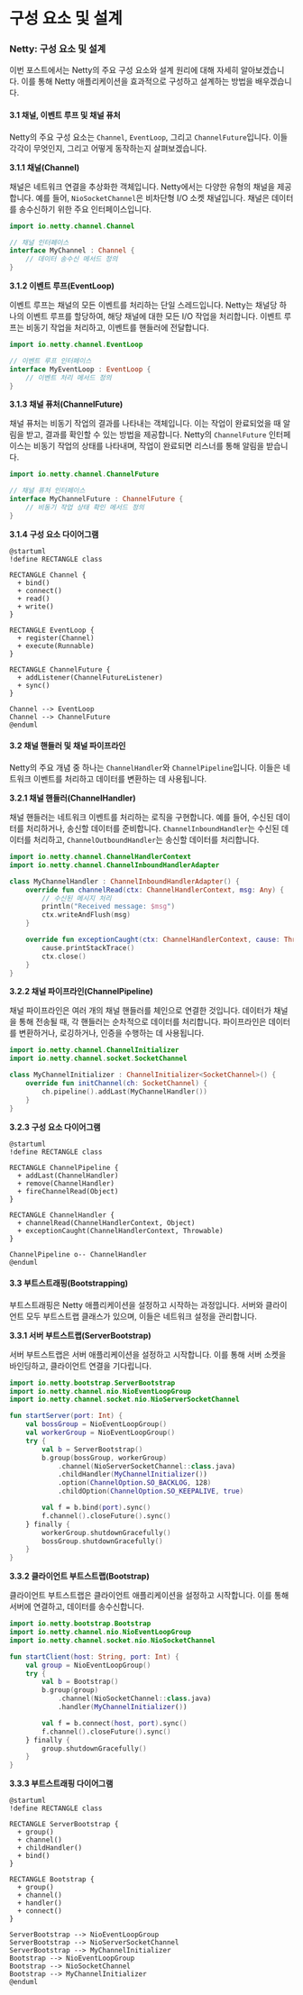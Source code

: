 # 구성 요소 및 설계

### Netty: 구성 요소 및 설계

이번 포스트에서는 Netty의 주요 구성 요소와 설계 원리에 대해 자세히 알아보겠습니다. 이를 통해 Netty 애플리케이션을 효과적으로 구성하고 설계하는 방법을 배우겠습니다.

#### 3.1 채널, 이벤트 루프 및 채널 퓨처

Netty의 주요 구성 요소는 `Channel`, `EventLoop`, 그리고 `ChannelFuture`입니다. 이들 각각이 무엇인지, 그리고 어떻게 동작하는지 살펴보겠습니다.

**3.1.1 채널(Channel)**

채널은 네트워크 연결을 추상화한 객체입니다. Netty에서는 다양한 유형의 채널을 제공합니다. 예를 들어, `NioSocketChannel`은 비차단형 I/O 소켓 채널입니다. 채널은 데이터를 송수신하기 위한 주요 인터페이스입니다.

```kotlin
import io.netty.channel.Channel

// 채널 인터페이스
interface MyChannel : Channel {
    // 데이터 송수신 메서드 정의
}
```

**3.1.2 이벤트 루프(EventLoop)**

이벤트 루프는 채널의 모든 이벤트를 처리하는 단일 스레드입니다. Netty는 채널당 하나의 이벤트 루프를 할당하여, 해당 채널에 대한 모든 I/O 작업을 처리합니다. 이벤트 루프는 비동기 작업을 처리하고, 이벤트를 핸들러에 전달합니다.

```kotlin
import io.netty.channel.EventLoop

// 이벤트 루프 인터페이스
interface MyEventLoop : EventLoop {
    // 이벤트 처리 메서드 정의
}
```

**3.1.3 채널 퓨처(ChannelFuture)**

채널 퓨처는 비동기 작업의 결과를 나타내는 객체입니다. 이는 작업이 완료되었을 때 알림을 받고, 결과를 확인할 수 있는 방법을 제공합니다. Netty의 `ChannelFuture` 인터페이스는 비동기 작업의 상태를 나타내며, 작업이 완료되면 리스너를 통해 알림을 받습니다.

```kotlin
import io.netty.channel.ChannelFuture

// 채널 퓨처 인터페이스
interface MyChannelFuture : ChannelFuture {
    // 비동기 작업 상태 확인 메서드 정의
}
```

**3.1.4 구성 요소 다이어그램**

```plantuml
@startuml
!define RECTANGLE class

RECTANGLE Channel {
  + bind()
  + connect()
  + read()
  + write()
}

RECTANGLE EventLoop {
  + register(Channel)
  + execute(Runnable)
}

RECTANGLE ChannelFuture {
  + addListener(ChannelFutureListener)
  + sync()
}

Channel --> EventLoop
Channel --> ChannelFuture
@enduml
```

#### 3.2 채널 핸들러 및 채널 파이프라인

Netty의 주요 개념 중 하나는 `ChannelHandler`와 `ChannelPipeline`입니다. 이들은 네트워크 이벤트를 처리하고 데이터를 변환하는 데 사용됩니다.

**3.2.1 채널 핸들러(ChannelHandler)**

채널 핸들러는 네트워크 이벤트를 처리하는 로직을 구현합니다. 예를 들어, 수신된 데이터를 처리하거나, 송신할 데이터를 준비합니다. `ChannelInboundHandler`는 수신된 데이터를 처리하고, `ChannelOutboundHandler`는 송신할 데이터를 처리합니다.

```kotlin
import io.netty.channel.ChannelHandlerContext
import io.netty.channel.ChannelInboundHandlerAdapter

class MyChannelHandler : ChannelInboundHandlerAdapter() {
    override fun channelRead(ctx: ChannelHandlerContext, msg: Any) {
        // 수신된 메시지 처리
        println("Received message: $msg")
        ctx.writeAndFlush(msg)
    }

    override fun exceptionCaught(ctx: ChannelHandlerContext, cause: Throwable) {
        cause.printStackTrace()
        ctx.close()
    }
}
```

**3.2.2 채널 파이프라인(ChannelPipeline)**

채널 파이프라인은 여러 개의 채널 핸들러를 체인으로 연결한 것입니다. 데이터가 채널을 통해 전송될 때, 각 핸들러는 순차적으로 데이터를 처리합니다. 파이프라인은 데이터를 변환하거나, 로깅하거나, 인증을 수행하는 데 사용됩니다.

```kotlin
import io.netty.channel.ChannelInitializer
import io.netty.channel.socket.SocketChannel

class MyChannelInitializer : ChannelInitializer<SocketChannel>() {
    override fun initChannel(ch: SocketChannel) {
        ch.pipeline().addLast(MyChannelHandler())
    }
}
```

**3.2.3 구성 요소 다이어그램**

```plantuml
@startuml
!define RECTANGLE class

RECTANGLE ChannelPipeline {
  + addLast(ChannelHandler)
  + remove(ChannelHandler)
  + fireChannelRead(Object)
}

RECTANGLE ChannelHandler {
  + channelRead(ChannelHandlerContext, Object)
  + exceptionCaught(ChannelHandlerContext, Throwable)
}

ChannelPipeline o-- ChannelHandler
@enduml
```

#### 3.3 부트스트래핑(Bootstrapping)

부트스트래핑은 Netty 애플리케이션을 설정하고 시작하는 과정입니다. 서버와 클라이언트 모두 부트스트랩 클래스가 있으며, 이들은 네트워크 설정을 관리합니다.

**3.3.1 서버 부트스트랩(ServerBootstrap)**

서버 부트스트랩은 서버 애플리케이션을 설정하고 시작합니다. 이를 통해 서버 소켓을 바인딩하고, 클라이언트 연결을 기다립니다.

```kotlin
import io.netty.bootstrap.ServerBootstrap
import io.netty.channel.nio.NioEventLoopGroup
import io.netty.channel.socket.nio.NioServerSocketChannel

fun startServer(port: Int) {
    val bossGroup = NioEventLoopGroup()
    val workerGroup = NioEventLoopGroup()
    try {
        val b = ServerBootstrap()
        b.group(bossGroup, workerGroup)
            .channel(NioServerSocketChannel::class.java)
            .childHandler(MyChannelInitializer())
            .option(ChannelOption.SO_BACKLOG, 128)
            .childOption(ChannelOption.SO_KEEPALIVE, true)

        val f = b.bind(port).sync()
        f.channel().closeFuture().sync()
    } finally {
        workerGroup.shutdownGracefully()
        bossGroup.shutdownGracefully()
    }
}
```

**3.3.2 클라이언트 부트스트랩(Bootstrap)**

클라이언트 부트스트랩은 클라이언트 애플리케이션을 설정하고 시작합니다. 이를 통해 서버에 연결하고, 데이터를 송수신합니다.

```kotlin
import io.netty.bootstrap.Bootstrap
import io.netty.channel.nio.NioEventLoopGroup
import io.netty.channel.socket.nio.NioSocketChannel

fun startClient(host: String, port: Int) {
    val group = NioEventLoopGroup()
    try {
        val b = Bootstrap()
        b.group(group)
            .channel(NioSocketChannel::class.java)
            .handler(MyChannelInitializer())

        val f = b.connect(host, port).sync()
        f.channel().closeFuture().sync()
    } finally {
        group.shutdownGracefully()
    }
}
```

**3.3.3 부트스트래핑 다이어그램**

```plantuml
@startuml
!define RECTANGLE class

RECTANGLE ServerBootstrap {
  + group()
  + channel()
  + childHandler()
  + bind()
}

RECTANGLE Bootstrap {
  + group()
  + channel()
  + handler()
  + connect()
}

ServerBootstrap --> NioEventLoopGroup
ServerBootstrap --> NioServerSocketChannel
ServerBootstrap --> MyChannelInitializer
Bootstrap --> NioEventLoopGroup
Bootstrap --> NioSocketChannel
Bootstrap --> MyChannelInitializer
@enduml
```
